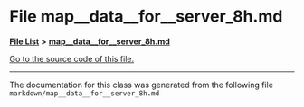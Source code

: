 
# File map\_\_data\_\_for\_\_server\_8h.md


[**File List**](files.md) **>** [**map\_\_data\_\_for\_\_server\_8h.md**](map____data____for____server__8h_8md.md)

[Go to the source code of this file.](map____data____for____server__8h_8md_source.md)



























------------------------------
The documentation for this class was generated from the following file `markdown/map__data__for__server_8h.md`